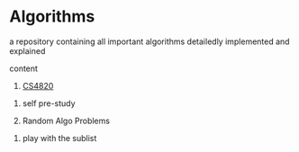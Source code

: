 # Algorithms

a repository containing all important algorithms detailedly implemented and explained

content

1. [CS4820](CS4820AlgDesign/)
1) self pre-study

2. Random Algo Problems
1) play with the sublist
